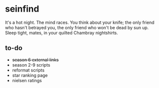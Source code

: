 # seinfind
It's a hot night. The mind races. You think about your knife; the only friend who hasn't betrayed you, the only friend who won't be dead by sun up. Sleep tight, mates, in your quilted Chambray nightshirts.

## to-do
*   <s>season 6 external links</s>
*   season 2-9 scripts
*   reformat scripts
*   star ranking page
*   nielsen ratings
